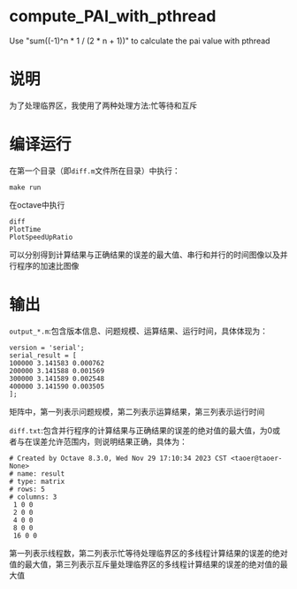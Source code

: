 # compute_PAI_with_pthread
Use "sum((-1)^n * 1 / (2 * n + 1))" to calculate the pai value with pthread
# 说明
为了处理临界区，我使用了两种处理方法:忙等待和互斥
# 编译运行
在第一个目录（即`diff.m`文件所在目录）中执行：
```
make run
```
在octave中执行
```
diff
PlotTime
PlotSpeedUpRatio
```
可以分别得到计算结果与正确结果的误差的最大值、串行和并行的时间图像以及并行程序的加速比图像
# 输出
`output_*.m`:包含版本信息、问题规模、运算结果、运行时间，具体体现为：
```
version = 'serial';
serial_result = [
100000 3.141583 0.000762
200000 3.141588 0.001569
300000 3.141589 0.002548
400000 3.141590 0.003505
];
```
矩阵中，第一列表示问题规模，第二列表示运算结果，第三列表示运行时间

`diff.txt`:包含并行程序的计算结果与正确结果的误差的绝对值的最大值，为0或者与在误差允许范围内，则说明结果正确，具体为：
```
# Created by Octave 8.3.0, Wed Nov 29 17:10:34 2023 CST <taoer@taoer-None>
# name: result
# type: matrix
# rows: 5
# columns: 3
 1 0 0
 2 0 0
 4 0 0
 8 0 0
 16 0 0
```
第一列表示线程数，第二列表示忙等待处理临界区的多线程计算结果的误差的绝对值的最大值，第三列表示互斥量处理临界区的多线程计算结果的误差的绝对值的最大值
